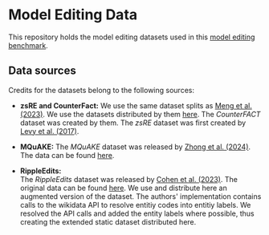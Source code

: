 # Model Editing Data
This repository holds the model editing datasets used in this [model editing benchmark](https://github.com/oneSebastian/model-editing/).

## Data sources
Credits for the datasets belong to the following sources:

- **zsRE and CounterFact:**
  We use the same dataset splits as [Meng et al. (2023)](https://arxiv.org/abs/2202.05262). We use the datasets distributed by them [here](https://rome.baulab.info/data/). The *CounterFACT* dataset was created by them. The *zsRE* dataset was first created by [Levy et al. (2017)](https://aclanthology.org/K17-1034/).

- **MQuAKE:**
  The *MQuAKE* dataset was released by [Zhong et al. (2024)](https://arxiv.org/abs/2305.14795). The data can be found [here](https://github.com/princeton-nlp/MQuAKE).

- **RippleEdits:**  
  The *RippleEdits* dataset was released by [Cohen et al. (2023)](https://arxiv.org/abs/2307.12976). The original data can be found [here](https://github.com/edenbiran/RippleEdits). We use and distribute here an augmented version of the dataset. The authors' implementation contains calls to the wikidata API to resolve entitiy codes into entitiy labels. We resolved the API calls and added the entity labels where possible, thus creating the extended static dataset distributed here.
